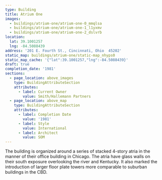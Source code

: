 ```yaml
---
type: Building
title: Atrium One
images:
  - buildings/atrium-one/atrium-one-0_mmqlsa
  - buildings/atrium-one/atrium-one-1_l1yxmv
  - buildings/atrium-one/atrium-one-2_dslvrb
location:
  lat: 39.1001257
  lng: -84.5088439
address: '201 E. Fourth St., Cincinnati, Ohio  45202'
static_map: buildings/atrium-one/static-map_nhyps0
static_map_cache: '{"lat":39.1001257,"lng":-84.5088439}'
draft: true
completion_date: '1981'
sections:
  - page_location: above_images
    type: BuildingAttributeSection
    attributes:
      - label: Current Owner
        value: Smith/Hallemann Partners
  - page_location: above_map
    type: BuildingAttributeSection
    attributes:
      - label: Completion Date
        value: '1981'
      - label: Style
        value: International
      - label: Architect
        value: SOM
---
```


The building is organized around a series of stacked 4-story atria in the manner of their office building in Chicago. The atria have glass walls on their south exposure overlooking the river and Kentucky. It also marked the introduction of larger floor plate towers more comparable to suburban buildings in the CBD.
